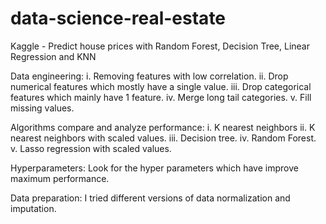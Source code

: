 # data-science-real-estate
Kaggle - Predict house prices with Random Forest, Decision Tree, Linear Regression and KNN

Data engineering:
i.   Removing features with low correlation.
ii.  Drop numerical features which mostly have a single value.
iii. Drop categorical features which mainly have 1 feature.
iv.  Merge long tail categories.
v.   Fill missing values.

Algorithms compare and analyze performance: 
i.   K nearest neighbors
ii.  K nearest neighbors with scaled values.
iii. Decision tree.
iv.	 Random Forest.
v.	 Lasso regression with scaled values.

Hyperparameters:
Look for the hyper parameters which have improve maximum performance.

Data preparation:
I tried different versions of data normalization and imputation.
